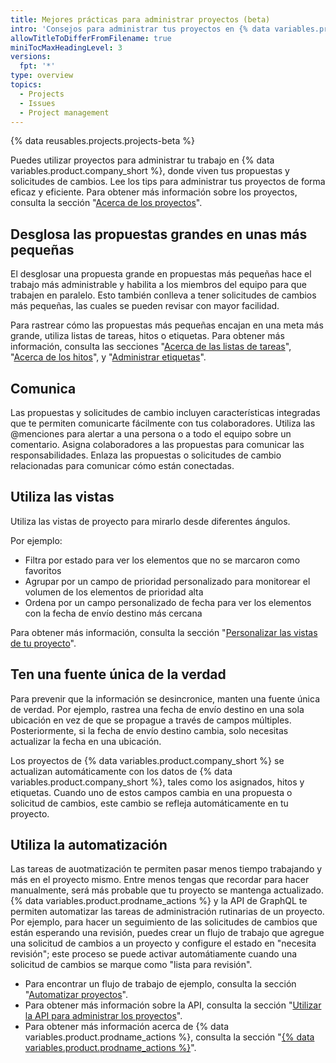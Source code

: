 ```yaml
---
title: Mejores prácticas para administrar proyectos (beta)
intro: 'Consejos para administrar tus proyectos en {% data variables.product.company_short %}.'
allowTitleToDifferFromFilename: true
miniTocMaxHeadingLevel: 3
versions:
  fpt: '*'
type: overview
topics:
  - Projects
  - Issues
  - Project management
---
```


{% data reusables.projects.projects-beta %}

Puedes utilizar proyectos para administrar tu trabajo en {% data variables.product.company_short %}, donde viven tus propuestas y solicitudes de cambios. Lee los tips para administrar tus proyectos de forma eficaz y eficiente. Para obtener más información sobre los proyectos, consulta la sección "[Acerca de los proyectos](/issues/trying-out-the-new-projects-experience/about-projects)".

## Desglosa las propuestas grandes en unas más pequeñas

El desglosar una propuesta grande en propuestas más pequeñas hace el trabajo más administrable y habilita a los miembros del equipo para que trabajen en paralelo. Esto también conlleva a tener solicitudes de cambios más pequeñas, las cuales se pueden revisar con mayor facilidad.

Para rastrear cómo las propuestas más pequeñas encajan en una meta más grande, utiliza listas de tareas, hitos o etiquetas. Para obtener más información, consulta las secciones "[Acerca de las listas de tareas](/issues/tracking-your-work-with-issues/creating-issues/about-task-lists)", "[Acerca de los hitos](/issues/using-labels-and-milestones-to-track-work/about-milestones)", y "[Administrar etiquetas](/issues/using-labels-and-milestones-to-track-work/managing-labels)".

## Comunica

Las propuestas y solicitudes de cambio incluyen características integradas que te permiten comunicarte fácilmente con tus colaboradores. Utiliza las @menciones para alertar a una persona o a todo el equipo sobre un comentario. Asigna colaboradores a las propuestas para comunicar las responsabilidades. Enlaza las propuestas o solicitudes de cambio relacionadas para comunicar cómo están conectadas.

## Utiliza las vistas

Utiliza las vistas de proyecto para mirarlo desde diferentes ángulos.

Por ejemplo:

- Filtra por estado para ver los elementos que no se marcaron como favoritos
- Agrupar por un campo de prioridad personalizado para monitorear el volumen de los elementos de prioridad alta
- Ordena por un campo personalizado de fecha para ver los elementos con la fecha de envío destino más cercana

Para obtener más información, consulta la sección "[Personalizar las vistas de tu proyecto](/issues/trying-out-the-new-projects-experience/customizing-your-project-views)".

## Ten una fuente única de la verdad

Para prevenir que la información se desincronice, manten una fuente única de verdad. Por ejemplo, rastrea una fecha de envío destino en una sola ubicación en vez de que se propague a través de campos múltiples. Posteriormente, si la fecha de envío destino cambia, solo necesitas actualizar la fecha en una ubicación.

Los proyectos de {% data variables.product.company_short %} se actualizan automáticamente con los datos de {% data variables.product.company_short %}, tales como los asignados, hitos y etiquetas. Cuando uno de estos campos cambia en una propuesta o solicitud de cambios, este cambio se refleja automáticamente en tu proyecto.

## Utiliza la automatización

Las tareas de auotmatización te permiten pasar menos tiempo trabajando y más en el proyecto mismo. Entre menos tengas que recordar para hacer manualmente, será más probable que tu proyecto se mantenga actualizado. {% data variables.product.prodname_actions %} y la API de GraphQL te permiten automatizar las tareas de administración rutinarias de un proyecto. Por ejemplo, para hacer un seguimiento de las solicitudes de cambios que están esperando una revisión, puedes crear un flujo de trabajo que agregue una solicitud de cambios a un proyecto y configure el estado en "necesita revisión"; este proceso se puede activar automátiamente cuando una solicitud de cambios se marque como "lista para revisión".

- Para encontrar un flujo de trabajo de ejemplo, consulta la sección "[Automatizar proyectos](/issues/trying-out-the-new-projects-experience/automating-projects)".
- Para obtener más información sobre la API, consulta la sección "[Utilizar la API para administrar los proyectos](/issues/trying-out-the-new-projects-experience/using-the-api-to-manage-projects)".
- Para obtener más información acerca de {% data variables.product.prodname_actions %}, consulta la sección "[{% data variables.product.prodname_actions %}](/actions)".
